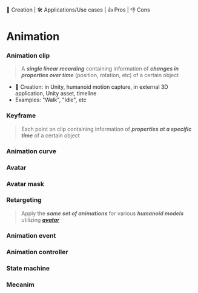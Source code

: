 👶 Creation | 🛠 Applications/Use cases | 👍 Pros | 👎 Cons

# Animation
### Animation clip
> A _**single linear recording**_ containing information of _**changes in properties over time**_ (position, rotation, etc) of a certain object
+ 👶 Creation: in Unity, humanoid motion capture, in external 3D application, Unity asset, timeline 
+ Examples: "Walk", "Idle", etc

### Keyframe
> Each point on clip containing information of _**properties at a specific time**_ of a certain object 

### Animation curve

### Avatar

### Avatar mask

### Retargeting
> Apply the _**same set of animations**_ for various _**humanoid models**_ utilizing _**[avatar](#avatar)**_

### Animation event

### Animation controller

### State machine

### Mecanim
